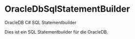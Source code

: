 # OracleDbSqlStatementBuilder
OracleDB C# SQL Statementbuilder

Dies ist ein SQL Statementbuilder für die OracleDB.
